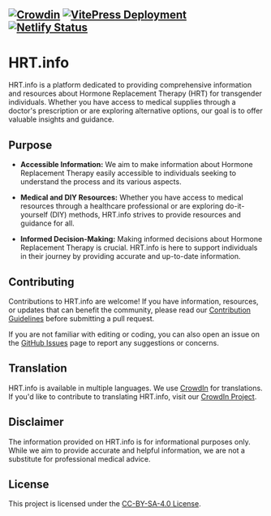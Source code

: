 [![Crowdin](https://badges.crowdin.net/hrtinfo/localized.svg)](https://crowdin.com/project/hrtinfo)
[![VitePress Deployment](https://github.com/Harmony-Within-Us/hrt.info/actions/workflows/deploy.yml/badge.svg)](https://github.com/Harmony-Within-Us/hrt.info/actions/workflows/deploy.yml)
[![Netlify Status](https://api.netlify.com/api/v1/badges/22e24b52-6021-4137-9e08-ffb47d1a6b4d/deploy-status)](https://app.netlify.com/sites/harmony-within-us/deploys)
---

# HRT.info

HRT.info is a platform dedicated to providing comprehensive information and resources about Hormone Replacement Therapy (HRT) for transgender individuals. Whether you have access to medical supplies through a doctor's prescription or are exploring alternative options, our goal is to offer valuable insights and guidance.

## Purpose

- **Accessible Information:** We aim to make information about Hormone Replacement Therapy easily accessible to individuals seeking to understand the process and its various aspects.

- **Medical and DIY Resources:** Whether you have access to medical resources through a healthcare professional or are exploring do-it-yourself (DIY) methods, HRT.info strives to provide resources and guidance for all.

- **Informed Decision-Making:** Making informed decisions about Hormone Replacement Therapy is crucial. HRT.info is here to support individuals in their journey by providing accurate and up-to-date information.

## Contributing

Contributions to HRT.info are welcome! If you have information, resources, or updates that can benefit the community, please read our [Contribution Guidelines](CONTRIBUTING.md) before submitting a pull request.

If you are not familiar with editing or coding, you can also open an issue on the [GitHub Issues](https://github.com/harmony-within-us/hrt.info/issues) page to report any suggestions or concerns.

## Translation

HRT.info is available in multiple languages. We use [CrowdIn](https://crowdin.com/project/hrtinfo) for translations. If you'd like to contribute to translating HRT.info, visit our [CrowdIn Project](https://translate.hrt.info).

## Disclaimer

The information provided on HRT.info is for informational purposes only. While we aim to provide accurate and helpful information, we are not a substitute for professional medical advice.

## License

This project is licensed under the [CC-BY-SA-4.0 License](LICENSE).
